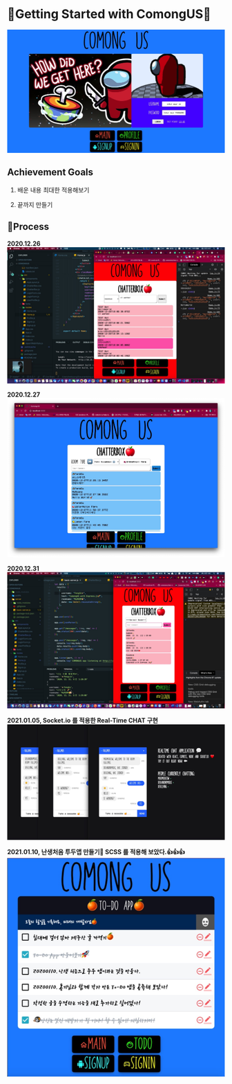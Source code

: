# 🌈Getting Started with ComongUS🎉

![](./client/public/images/comongus_main.jpeg)

## Achievement Goals

1. 배운 내용 최대한 적용해보기

2. 끝까지 만들기

## 🎇Process

<strong>2020.12.26</strong>
![](./client/public/images/comongus_chatterbox_small.jpeg)

<strong>2020.12.27</strong>
![](./client/public/images/comong_201227_01.jpeg)

<strong>2020.12.31</strong>
![](./client/public/images/comong_201231_01.jpeg)

<strong>2021.01.05, Socket.io 를 적용한 Real-Time CHAT 구현</strong>
![](./client/public/images/comong_210105.jpeg)

<strong>2021.01.10, 난생처음 투두앱 만들기🐧 SCSS 를 적용해 보았다.👍👍👍</strong>
![](./client/public/images/comong_210110.jpeg)
